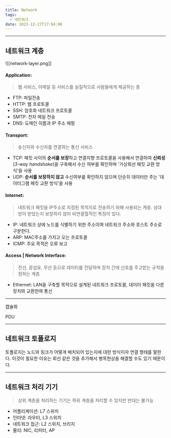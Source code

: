 ```yaml
---
title: Network
tags:
  - 네트워크
date: 2023-12-27T17:04:00
---
```

---


## 네트워크 계층



![[network-layer.png]]


#### Application:

> 웹 서비스, 이메일 등 서비스를 실질적으로 사람들에게 제공하는 층

- FTP: 파일전송
- HTTP: 웹 프로토콜
- SSH: 암호화 네트워크 프로토콜
- SMTP: 전자 메일 전송
- DNS: 도메인 이름과 IP 주소 매핑

#### Transport:

> 송신자와 수신자를 연결하는 통신 서비스

- TCP: 패킷 사이의 **순서를 보장**하고 연결지향 프로토콜을 사용해서 연결하여 **신뢰성**
(*3-way handshake*)을 구축해서 수신 여부를 확인하며 '가상회선 패킷 교환 방식'을 사용
- UDP: **순서를 보장하지 않고** 수신여부를 확인하지 않으며 단순히 데이터만 주는 '데이터그램 패킷 교환 방식'을 사용

#### Internet:

> 네트워크 패킷을 IP주소로 지정된 목적지로 전송하기 위해 사용되는 계층. 상대방이 받았는지 보장하지 않아 비연결혈적인 특징이 있다.

- IP: 네트워크 상에 노드를 식별하기 위한 주소이며 네트워크 주소와 호스트 주소로 구분한다.
- ARP: MAC주소를 가지고 오는 프로토콜
- ICMP: 주요 목적은 오류 보고

#### Access | Network Interface:

> 전선, 광섬유, 무선 등으로 데이터를 전달하며 장치 간에 신호를 주고받는 규칙을 정하는 계층

- Ethernet: LAN을 구축할 목적으로 설계된 네트워크 프로토콜, 데이터 패킷을 다른 장치와 교환한여 통신


---

캡슐화

PDU







---

## 네트워크 토폴로지

토폴로지는 노드와 링크가 어떻게 배치되어 있는지에 대한 방식이자 연결 형태를 말한다. 이것이 필요한 이유는 회선 같은 것을 추가해서 병목현상을 해결할 수도 있기 때문이다.

---

## 네트워크 처리 기기

> 상위 계층을 처리하는 기기는 하위 계층을 처리할 수 있지만 반대는 불가능

- 어플리케이션: L7 스위치
- 인터넷: 라우터, L3 스위치
- 네트워크 접근: L2  스위치, 브리지
- 물리: NIC, 리피터, AP









